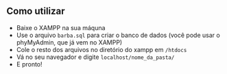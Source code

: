 ## Como utilizar
- Baixe o XAMPP na sua máquna
- Use o arquivo `barba.sql` para criar o banco de dados (você pode usar o phyMyAdmin, que já vem no XAMPP)
- Cole o resto dos arquivos no diretório do xampp em `/htdocs`
- Vá no seu navegador e digite `localhost/nome_da_pasta/`
- E pronto!
